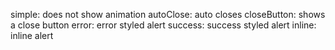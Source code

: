simple: does not show animation
autoClose: auto closes
closeButton: shows a close button
error: error styled alert
success: success styled alert
inline: inline alert
